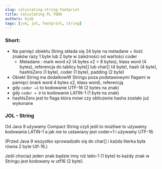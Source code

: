 ```yaml
---
slug: calculating-string-footprint
title: Calculating PL TODO
authors: bjab
tags: [jvm, jol, footprint, string]
---
```

### Short:

- Na pamięć obiektu String składa się 24 byte na metadane + ilość znaków razy 1 byte lub 2 byte w zależności od wartości coder
    - Metadane : mark word x2 (4 bytes x2 = 8 bytes), klass word (4 bytes), referencja do tablicy byte[] lub char[] (4 byte), hash (4 byte), hashIsZero (1 byte), coder (1 byte),  padding (2 byte)
- Obiekt String ma dodatkowW Stringu poza podstawowymi flagami w pamięci (mark word 4 bytes x2, klass word), referencją
- gdy `coder =1` to kodowanie UTF-16 (2 bytes na znak)
- gdy `coder = 0` to kodowanie LATIN-1 (1 byte na znak)
- hashIsZero jest to flaga która mówi czy obliczenie hasha zostało już wykonane

### JOL - String

Od Java 9 używamy Compact String czyli jeśli to możliwe to używamy kodowania LATIN-1 a jak nie to ustawiany jest coder=1 i używamy UTF-16. 

(Przed Java 9 wszystko sprowadzało się do char[] i każda literka była równa 2 byte Utf-16.) 

Jeśli chociaż jeden znak będzie inny niż latin-1 (1 byte) to każdy znak w Stringu jest kodowany w utf16 (2 byte).
